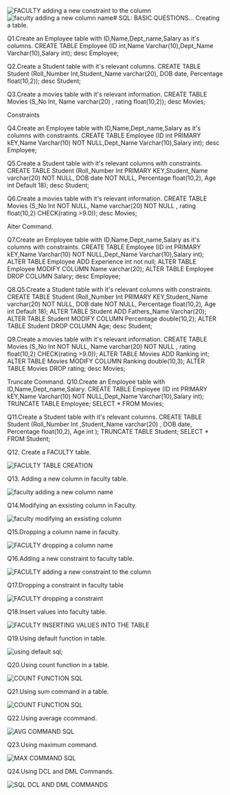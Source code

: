 ![FACULTY adding a new constraint to the column](https://github.com/user-attachments/assets/c5300164-1ae0-4fdb-8593-5812238b3ba4)![faculty adding a new column name](https://github.com/user-attachments/assets/dd6288cb-ba91-4bd3-a71b-cc77eca64b72)# SQL: BASIC QUESTIONS...
Creating a table.

Q1.Create an Employee table with ID,Name,Dept_name,Salary as it's columns.
CREATE TABLE Employee (ID int,Name Varchar(10),Dept_Name Varchar(10),Salary int);
desc Employee;

Q2.Create a Student table with it's relevant columns.
CREATE TABLE Student (Roll_Number Int,Student_Name varchar(20), DOB date, Percentage float(10,2));
desc Student;

Q3.Create a movies table with it's relevant information.
CREATE TABLE Movies (S_No Int, Name varchar(20) , rating float(10,2));
desc Movies;

Constraints

Q4.Create an Employee table with ID,Name,Dept_name,Salary as it's columns with constraints.
CREATE TABLE Employee (ID int PRIMARY kEY,Name Varchar(10) NOT NULL,Dept_Name Varchar(10),Salary int);
desc Employee;

Q5.Create a Student table with it's relevant columns with constraints.
CREATE TABLE Student (Roll_Number Int PRIMARY KEY,Student_Name varchar(20) NOT NULL, DOB date NOT NULL, Percentage float(10,2), Age int Default 18);
desc Student;

Q6.Create a movies table with it's relevant information.
CREATE TABLE Movies (S_No Int NOT NULL, Name varchar(20) NOT NULL , rating float(10,2) CHECK(rating >9.0));
desc Movies;

Alter Command.

Q7.Create an Employee table with ID,Name,Dept_name,Salary as it's columns with constraints.
CREATE TABLE Employee (ID int PRIMARY kEY,Name Varchar(10) NOT NULL,Dept_Name Varchar(10),Salary int);
ALTER TABLE Employee ADD Experience int not null;
ALTER TABLE Employee MODIFY COLUMN Name varchar(20); 
ALTER TABLE Employee DROP COLUMN Salary;
desc Employee;

Q8.Q5.Create a Student table with it's relevant columns with constraints.
CREATE TABLE Student (Roll_Number Int PRIMARY KEY,Student_Name varchar(20) NOT NULL, DOB date NOT NULL, Percentage float(10,2), Age int Default 18);
ALTER TABLE Student ADD Fathers_Name Varchar(20);
ALTER TABLE Student MODIFY COLUMN Percentage double(10,2);
ALTER TABLE Student DROP COLUMN Age;
desc Student;

Q9.Create a movies table with it's relevant information.
CREATE TABLE Movies (S_No Int NOT NULL, Name varchar(20) NOT NULL , rating float(10,2) CHECK(rating >9.0));
ALTER TABLE Movies ADD Ranking int;
ALTER TABLE Movies MODIFY COLUMN Ranking double(10,3);
ALTER TABLE Movies DROP rating;
desc Movies;

Truncate Command.
Q10.Create an Employee table with ID,Name,Dept_name,Salary.
CREATE TABLE Employee (ID int PRIMARY kEY,Name Varchar(10) NOT NULL,Dept_Name Varchar(10),Salary int);
TRUNCATE TABLE Employee;
SELECT * FROM Movies;

Q11.Create a Student table with it's relevant columns.
CREATE TABLE Student (Roll_Number Int ,Student_Name varchar(20) , DOB date, Percentage float(10,2), Age int );
TRUNCATE TABLE Student;
SELECT *  FROM Student;

Q12. Create a FACULTY table.

![FACULTY TABLE CREATION](https://github.com/user-attachments/assets/590e707a-3edf-4134-baa2-e452120b1440)

Q13. Adding a new column in faculty table.

![faculty adding a new column name](https://github.com/user-attachments/assets/92b42cce-5358-49a9-b37e-6f5069bf6403)

Q14.Modifying an exsisting column in Faculty.

![faculty modifying an exsisting column](https://github.com/user-attachments/assets/50a3516a-430f-404f-9e95-8e50e8591801)

Q15.Dropping a column name in faculty.

![FACULTY dropping a column  name](https://github.com/user-attachments/assets/16f741ce-6548-407b-a5d3-527a74c8c400)

Q16.Adding a new constraint to faculty table.

![FACULTY adding a new constraint to the column](https://github.com/user-attachments/assets/82ea2208-48c8-46e1-8196-15add4e462da)

Q17.Dropping a constraint in faculty table

![FACULTY dropping a constraint](https://github.com/user-attachments/assets/67e33f61-d24f-4e8c-99f1-73753926f380)

Q18.Insert values into faculty table.

![FACULTY INSERTING VALUES INTO THE TABLE](https://github.com/user-attachments/assets/3dfea37c-35c1-4dd8-9451-665afaed2b13)

Q19.Using default function in table.

![using default sql;](https://github.com/user-attachments/assets/9430cf67-96b3-45c4-8de1-a6dc80683ae6)

Q20.Using count function in a table.

![COUNT FUNCTION SQL](https://github.com/user-attachments/assets/b16fa7f3-4ef0-44f3-bd69-bad7744feac3)

Q21.Using sum command in a table.

![COUNT FUNCTION SQL](https://github.com/user-attachments/assets/bac5e750-e564-4587-a362-8ccf66a79913)

Q22.Using average ccommand.

![AVG COMMAND SQL](https://github.com/user-attachments/assets/f01e31ef-18b8-492b-9409-5a59b34bf267)

Q23.Using maximum command.

![MAX COMMAND SQL](https://github.com/user-attachments/assets/92d1536b-185b-4fc6-8ef4-01fc5e90659a)

Q24.Using DCL and DML Commands.

![SQL DCL AND DML COMMANDS](https://github.com/user-attachments/assets/2e2ca6dc-b4ed-4e00-8b68-c6c44d92d36d)


